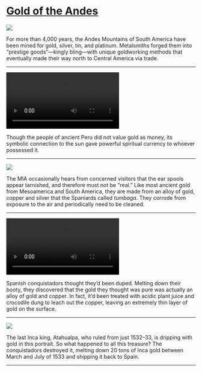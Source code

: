 # [Gold of the Andes](http://artsmia.github.io/griot/#/stories/2232)

![](http://cdn.dx.artsmia.org/thumbs/tn_2014_TDX_MIAArtStories_241.jpg)

For more than 4,000 years, the Andes Mountains of South America have been mined for gold, silver, tin, and platinum. Metalsmiths forged them into “prestige goods”—kingly bling—with unique goldworking methods that eventually made their way north to Central America via trade.

---

<video src='http://cdn.dx.artsmia.org/videos/artstories/Peru_Empire_of_Hidden_Treasures_-_The_Beginning-XzMFpRp5pYo.mp4'></video>

Though the people of ancient Peru did not value gold as money, its symbolic connection to the sun gave powerful spiritual currency to whoever possessed it.

---

![](http://cdn.dx.artsmia.org/thumbs/tn_2014_TDX_MIAArtStories_254.jpg)

The MIA occasionally hears from concerned visitors that the ear spools appear tarnished, and therefore must not be “real.” Like most ancient gold from Mesoamerica and South America, they are made from an alloy of gold, copper and silver that the Spaniards called *tumbaga*. They corrode from exposure to the air and periodically need to be cleaned.

---

<video src='http://cdn.dx.artsmia.org/videos/artstories/Depletion_gilding-_goldmaking_techniques_of_the_ancient_Colombians.mp4'></video>

Spanish conquistadors thought they’d been duped. Melting down their booty, they discovered that the gold they thought was pure was actually an alloy of gold and copper. In fact, it’d been treated with acidic plant juice and crocodile dung to leach out the copper, leaving an extremely thin layer of gold on the surface. 

---

![](http://cdn.dx.artsmia.org/thumbs/tn_2014_TDX_MIAArtStories_233.jpg)

The last Inca king, Atahualpa, who ruled from just 1532–33, is dripping with gold in this portrait. So what happened to all this treasure? The conquistadors destroyed it, melting down 20 tons of Inca gold between March and July of 1533 and shipping it back to Spain. 

---

